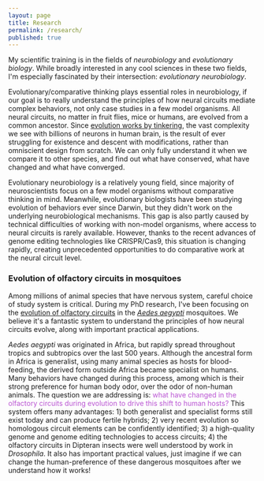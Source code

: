 ```yaml
---
layout: page
title: Research
permalink: /research/
published: true
---
```


My scientific training is in the fields of _neurobiology_ and _evolutionary biology_.
While broadly interested in any cool sciences in these two fields, I'm especially fascinated by their intersection: _evolutionary neurobiology_.      

Evolutionary/comparative thinking plays essential roles in neurobiology, if our goal is to really understand the principles of how neural circuits mediate complex behaviors, not only case studies in a few model organisms. All neural circuits, no matter in fruit flies, mice or humans, are evolved from a common ancestor. Since [evolution works by tinkering](https://science.sciencemag.org/content/196/4295/1161), the vast complexity we see with billions of neurons in human brain, is the result of ever struggling for existence and descent with modifications, rather than omniscient design from scratch. We can only fully understand it when we compare it to other species, and find out what have conserved, what have changed and what have converged.

Evolutionary neurobiology is a relatively young field, since majority of neuroscientists focus on a few model organisms without comparative thinking in mind. Meanwhile, evolutionary biologists have been studying evolution of behaviors ever since Darwin, but they didn't work on the underlying neurobiological mechanisms. This gap is also partly caused by technical difficulties of working with non-model organisms, where access to neural circuits is rarely available. However, thanks to the recent advances of genome editing technologies like CRISPR/Cas9, this situation is changing rapidly, creating unprecedented opportunities to do comparative work at the neural circuit level.     

### Evolution of olfactory circuits in mosquitoes
Among millions of animal species that have nervous system, careful choice of study system is critical. During my PhD research, I've been focusing on the [evolution of olfactory circuits](https://doi.org/10.1007/s00359-020-01399-6) in the [_Aedes aegypti_](https://en.wikipedia.org/wiki/Aedes_aegypti) mosquitoes. We believe it's a fantastic system to understand the principles of how neural circuits evolve, along with important practical applications.    

_Aedes aegypti_ was originated in Africa, but rapidly spread throughout tropics and subtropics over the last 500 years. Although the ancestral form in Africa is generalist, using many animal species as hosts for blood-feeding, the derived form outside Africa became specialist on humans. Many behaviors have changed during this process, among which is their strong preference for human body odor, over the odor of non-human animals. The question we are addressing is:  <span style="color:MediumOrchid">what have changed in the olfactory circuits during evolution to drive this shift to human hosts?</span> This system offers many advantages: 1) both generalist and specialist forms still exist today and can produce fertile hybrids; 2) very recent evolution so homologous circuit elements can be confidently identified; 3) a high-quality genome and genome editing technologies to access circuits; 4) the olfactory circuits in Dipteran insects were well understood by work in _Drosophila_. It also has important practical values, just imagine if we can change the human-preference of these dangerous mosquitoes after we understand how it works!
